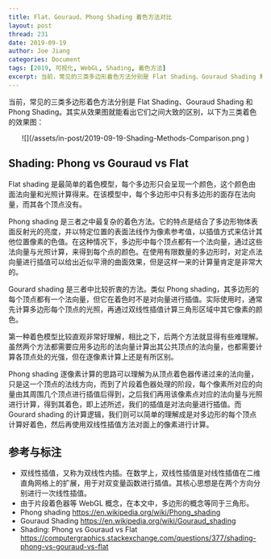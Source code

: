 ```yaml
---
title: Flat、Gouraud、Phong Shading 着色方法对比
layout: post
thread: 231
date: 2019-09-19
author: Joe Jiang
categories: Document
tags: [2019, 可视化, WebGL, Shading, 着色方法]
excerpt: 当前，常见的三类多边形着色方法分别是 Flat Shading、Gouraud Shading 和 Phong Shading，一起来看看它们之间都有哪些区别。
---
```


当前，常见的三类多边形着色方法分别是 Flat Shading、Gouraud Shading 和 Phong Shading。其实从效果图就能看出它们之间大致的区别，以下为三类着色的效果图：

<center>![](/assets/in-post/2019-09-19-Shading-Methods-Comparison.png )</center>

## Shading: Phong vs Gouraud vs Flat

Flat shading 是最简单的着色模型，每个多边形只会呈现一个颜色，这个颜色由面法向量和光照计算得来。在该模型中，每个多边形中只有多边形的面存在法向量，而其各个顶点没有。

Phong shading 是三者之中最复杂的着色方法。它的特点是结合了多边形物体表面反射光的亮度，并以特定位置的表面法线作为像素参考值，以插值方式来估计其他位置像素的色值。在这种情况下，多边形中每个顶点都有一个法向量，通过这些法向量与光照计算，来得到每个点的颜色。在使用有限数量的多边形时，对定点法向量进行插值可以给出近似平滑的曲面效果，但是这样一来的计算量肯定是非常大的。

Gourard shading 是三者中比较折衷的方法。类似 Phong shading，其多边形的每个顶点都有一个法向量，但它在着色时不是对向量进行插值。实际使用时，通常先计算多边形每个顶点的光照，再通过双线性插值计算三角形区域中其它像素的颜色。

第一种着色模型比较直观非常好理解，相比之下，后两个方法就显得有些难理解。虽然两个方法都需要应用多边形的法向量计算出其公共顶点的法向量，也都需要计算各顶点处的光强，但在逐像素计算上还是有所区别。

Phong shading 逐像素计算的思路可以理解为从顶点着色器传递过来的法向量，只是这一个顶点的法线方向，而到了片段着色器处理的阶段，每个像素所对应的向量由其周围几个顶点进行插值后得到，之后我们再用该像素点对应的法向量与光照进行计算，得到其着色，即上述所述，我们的插值是对法向量进行插值。而 Gourard shading 的计算逻辑，我们则可以简单的理解成是对多边形的每个顶点计算好着色，然后再使用双线性插值方法对面上的像素进行计算。

## 参考与标注

* 双线性插值，又称为双线性内插。在数学上，双线性插值是对线性插值在二维直角网格上的扩展，用于对双变量函数进行插值。其核心思想是在两个方向分别进行一次线性插值。
* 由于片段着色器等 WebGL 概念，在本文中，多边形的概念等同于三角形。
* Phong shading <https://en.wikipedia.org/wiki/Phong_shading>
* Gouraud Shading <https://en.wikipedia.org/wiki/Gouraud_shading>
* Shading: Phong vs Gouraud vs Flat <https://computergraphics.stackexchange.com/questions/377/shading-phong-vs-gouraud-vs-flat>